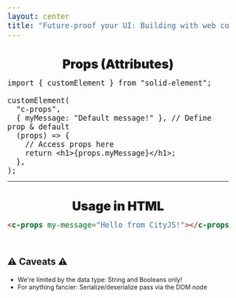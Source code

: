 ```yaml
---
layout: center
title: "Future-proof your UI: Building with web components"
---
```


# Props (Attributes)

```tsx {3-10}
import { customElement } from "solid-element";

customElement(
  "c-props",
  { myMessage: "Default message!" }, // Define prop & default
  (props) => {
    // Access props here
    return <h1>{props.myMessage}</h1>;
  },
);
```

---

# Usage in HTML

```html
<c-props my-message="Hello from CityJS!"></c-props>
```

## ⚠️ Caveats ⚠️

<ul>
  <li v-click>We're limited by the data type: String and Booleans only!</li>
  <li v-click>For anything fancier: Serialize/deserialize pass via the DOM node</li>
</ul>

<style>
  h1 {
    font-weight: 900 !important; text-shadow: 0 0 12px #fff; font-size: 2em !important;
    text-align: center; margin-bottom: 16px;
  }

  h2 {
    margin-top: 60px;
    margin-bottom: 20px;
  }

  .slidev-layout { display: flex; flex-direction: column; align-items: center; justify-content: center; }
  code { font-size: 1.2em; }
  strong { color: #ff9933; }
</style>
